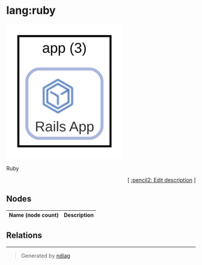 # lang:ruby

![view](label-lang_ruby.svg)

Ruby


<p align="right">
  [ <a href="../input/ndiag.descriptions/_label-lang_ruby.md">:pencil2: Edit description</a> ]
</p>

## Nodes

| Name (node count) | Description |
| --- | --- |

## Relations
---

> Generated by [ndiag](https://github.com/k1LoW/ndiag)
